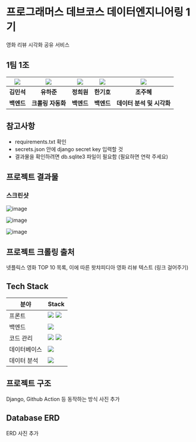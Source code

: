 # 프로그래머스 데브코스 데이터엔지니어링 1기

영화 리뷰 시각화 공유 서비스

##  1팀 1조

|                                                                  ![](https://github.com/kmus1232.png)                                                                   |                                                                    ![](https://github.com/HaJunYoo.png)                                                                    |                                                                       ![](https://github.com/heewoneha.png)                                                                        |                                                                   ![](https://github.com/soomerss.png)                                                                    |                                                                       ![](https://github.com/JuHyeJO.png)
| :---------------------------------------------------------------------------------------------------------------------------------------------------------------------------: | :---------------------------------------------------------------------------------------------------------------------------------------------------------------------------------: | :-----------------------------------------------------------------------------------------------------------------------------------------------------------------------------: | :-----------------------------------------------------------------------------------------------------------------------------------------------------------------------: | :-------------------------------------------------------------------------------------------------------------------------------------------------------------------------------:
|                                                            **김민석**                                                                                  |                                                                                   **유하준**                                                                                    |                                                                                  **정희원**                                                                                  |                                                                               **한기호**                                                                                |                                                                                 **조주혜**                                                                          
|                                                                            **백엔드**                                                                            |                                                                            **크롤링 자동화**                                                                            |                                                                          **백엔드**                                                                          |                                                                          **백엔드**                                                                          |                                                                         **데이터 분석 및 시각화**                                                                          |                                                                            

## 참고사항

- requirements.txt 확인
- secrets.json 안에 django secret key 입력할 것
- 결과물을 확인하려면 db.sqlite3 파일이 필요함 (필요하면 연락 주세요)

## 프로젝트 결과물

### 스크린샷

![image](https://user-images.githubusercontent.com/74031620/236397223-e14b2a7d-65b4-4454-861c-ffde748d8f43.png)

![image](https://user-images.githubusercontent.com/74031620/236420125-d4989746-dcd5-4a5e-b3fb-abdb6c26e3d2.png)

![image](https://user-images.githubusercontent.com/74031620/236397375-c98ba5d5-4af8-4864-8a6b-2f4ecf9f8d2c.png)


## 프로젝트 크롤링 출처

넷플릭스 영화 TOP 10 목록, 이에 따른 왓챠피디아 영화 리뷰 텍스트 (링크 걸어주기)

## Tech Stack

| 분야        | Stack  |
| --------------- | ------------------------------------------------------------------------------------------------------------------------------------------------------------------------------------------------------------------------------------------------------------------------------------------------------------------------------------------------------------------------------------------------------------------------------------------------ |
| 프론트 | <img src="https://img.shields.io/badge/html-F05132?style=for-the-badge&logo=html5&logoColor=black"> <img src="https://img.shields.io/badge/css-61DAFB?style=for-the-badge&logo=css3&logoColor=black"> |
| 백엔드 | <img src="https://img.shields.io/badge/Django-D9D9D9?style=for-the-badge&logo=django&logoColor=blue"> |
| 코드 관리 | <img src="https://img.shields.io/badge/git-F05032?style=for-the-badge&logo=git&logoColor=black"> <img src="https://img.shields.io/badge/github-181717?style=for-the-badge&logo=github&logoColor=white">  |
| 데이터베이스 | <img src="https://img.shields.io/badge/sqlite-4479A1?style=for-the-badge&logo=sqlite&logoColor=white">  |
데이터 분석 | <img src="https://img.shields.io/badge/jupyter notebook-D9D9D9?style=for-the-badge&logo=jupyter&logoColor=orange">  |

## 프로젝트 구조

Django, Github Action 등 동작하는 방식 사진 추가

## Database ERD

ERD 사진 추가
